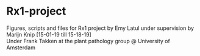 # Rx1-project
Figures, scripts and files for Rx1 project by Emy Latul under supervision by Marijn Knip [15-01-19 till 15-18-19]         
Under Frank Takken at the plant pathology group @ University of Amsterdam
